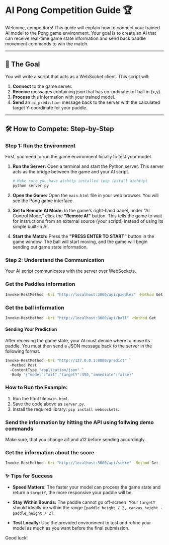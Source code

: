 # AI Pong Competition Guide 🏆

Welcome, competitors! This guide will explain how to connect your trained AI model to the Pong game environment. Your goal is to create an AI that can receive real-time game state information and send back paddle movement commands to win the match.

---

## 🏁 The Goal

You will write a script that acts as a WebSocket client. This script will:
1.  **Connect** to the game server.
2.  **Receive**  messages containing json that has co-ordinates of ball in (x,y).
3.  **Process** this information with your trained model.
4.  **Send** an `ai_prediction` message back to the server with the calculated target Y-coordinate for your paddle.

---

## 🛠️ How to Compete: Step-by-Step

### Step 1: Run the Environment

First, you need to run the game environment locally to test your model.

1.  **Run the Server:**
    Open a terminal and start the Python server. This server acts as the bridge between the game and your AI script.
    ```bash
    # Make sure you have aiohttp installed (pip install aiohttp)
    python server.py
    ```

2.  **Open the Game:**
    Open the `main.html` file in your web browser. You will see the Pong game interface.

3.  **Set to Remote AI Mode:**
    In the game's right-hand panel, under "AI Control Mode," click the **"Remote AI"** button. This tells the game to wait for instructions from an external source (your script!) instead of using its simple built-in AI.

4.  **Start the Match:**
    Press the **"PRESS ENTER TO START"** button in the game window. The ball will start moving, and the game will begin sending out game state information.

### Step 2: Understand the Communication

Your AI script communicates with the server over WebSockets.

### Get the Paddles information
```bash
Invoke-RestMethod -Uri "http://localhost:3000/api/paddles" -Method Get
```
### Get the ball information
```bash
Invoke-RestMethod -Uri "http://localhost:3000/api/ball" -Method Get
```

#### Sending Your Prediction

After receiving the game state, your AI must decide where to move its paddle. You must then send a JSON message back to the server in the following format.
```bash
Invoke-RestMethod -Uri "http://127.0.0.1:8000/predict" `
  -Method Post `
  -ContentType "application/json" `
  -Body '{"model":"ai1","targetY":350,"immediate":false}'
```


### How to Run the Example:
1.  Run the html file `main.html`.
2.  Save the code above as `server.py`.
3.  Install the required library: `pip install websockets`.

### Send the information by hitting the API using follwing demo commands


Make sure, that you change ai1 and a12 before sending accordingly. 

### Get the information about the score
```bash
Invoke-RestMethod -Uri "http://localhost:3000/api/score" -Method Get
```

### ✨ Tips for Success

* **Speed Matters:** The faster your model can process the game state and return a `targetY`, the more responsive your paddle will be.

* **Stay Within Bounds:** The paddle cannot go off-screen. Your `targetY` should ideally be within the range `[paddle_height / 2, canvas_height - paddle_height / 2]`.
* **Test Locally:** Use the provided environment to test and refine your model as much as you want before the final submission.

Good luck!
